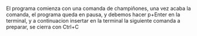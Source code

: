 El programa comienza con una comanda de champiñones, una vez acaba la comanda, el programa queda en pausa, y debemos hacer p+Enter en la terminal,
y a continuacion insertar en la terminal la siguiente comanda a preparar, se cierra con Ctrl+C
